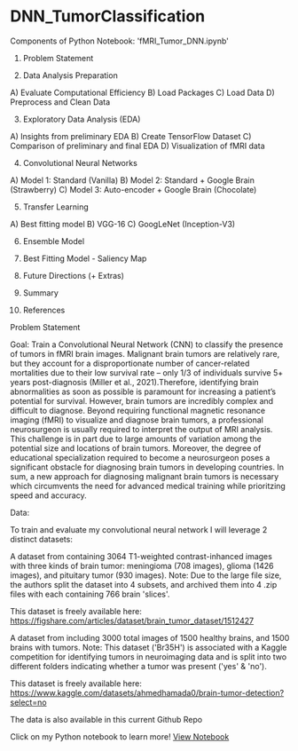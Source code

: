 # DNN_TumorClassification

Components of Python Notebook: 'fMRI_Tumor_DNN.ipynb'

1) Problem Statement

2) Data Analysis Preparation

A) Evaluate Computational Efficiency
B) Load Packages
C) Load Data
D) Preprocess and Clean Data

3) Exploratory Data Analysis (EDA)

A) Insights from preliminary EDA
B) Create TensorFlow Dataset
C) Comparison of preliminary and final EDA
D) Visualization of fMRI data

4) Convolutional Neural Networks

A) Model 1: Standard (Vanilla)
B) Model 2: Standard + Google Brain (Strawberry)
C) Model 3: Auto-encoder + Google Brain (Chocolate)

5) Transfer Learning

A) Best fitting model
B) VGG-16
C) GoogLeNet (Inception-V3)

6) Ensemble Model

7) Best Fitting Model - Saliency Map

8) Future Directions (+ Extras)

9) Summary

10) References

    
Problem Statement

Goal: Train a Convolutional Neural Network (CNN) to classify the presence of tumors in fMRI brain images.
Malignant brain tumors are relatively rare, but they account for a disproportionate number of cancer-related mortalities due to their low survival rate – only 1/3 of individuals survive 5+ years post-diagnosis (Miller et al., 2021).Therefore, identifying brain abnormalities as soon as possible is paramount for increasing a patient’s potential for survival. However, brain tumors are incredibly complex and difficult to diagnose. Beyond requiring functional magnetic resonance imaging (fMRI) to visualize and diagnose brain tumors, a professional neurosurgeon is usually required to interpret the output of MRI analysis. This challenge is in part due to large amounts of variation among the potential size and locations of brain tumors. Moreover, the degree of educational specialization required to become a neurosurgeon poses a significant obstacle for diagnosing brain tumors in developing countries. In sum, a new approach for diagnosing malignant brain tumors is necessary which circumvents the need for advanced medical training while prioritzing speed and accuracy.

Data:

To train and evaluate my convolutional neural network I will leverage 2 distinct datasets:

A dataset from  containing 3064 T1-weighted contrast-inhanced images with three kinds of brain tumor: meningioma (708 images), glioma (1426 images), and pituitary tumor (930 images).
Note: Due to the large file size, the authors split the dataset into 4 subsets, and archived them into 4 .zip files with each containing 766 brain 'slices'.

This dataset is freely available here: https://figshare.com/articles/dataset/brain_tumor_dataset/1512427

A dataset from  including 3000 total images of 1500 healthy brains, and 1500 brains with tumors.
Note: This dataset ('Br35H') is associated with a Kaggle competition for identifying tumors in neuroimaging data and is split into two different folders indicating whether a tumor was present ('yes' & 'no').

This dataset is freely available here: https://www.kaggle.com/datasets/ahmedhamada0/brain-tumor-detection?select=no

The data is also available in this current Github Repo

Click on my Python notebook to learn more!
[View Notebook](./fMRI_Tumor_DNN.ipynb)
